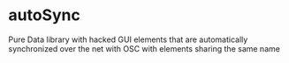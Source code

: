 autoSync
========

Pure Data library with hacked GUI elements that are automatically synchronized over the net with OSC with elements sharing the same name
